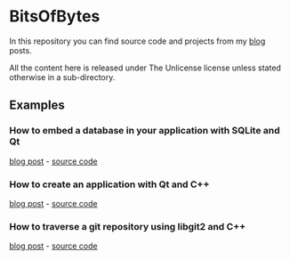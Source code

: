 # BitsOfBytes
In this repository you can find source code and projects from my [blog](http://blog.davidecoppola.com/) posts.

All the content here is released under The Unlicense license unless stated otherwise in a sub-directory.

## Examples
### How to embed a database in your application with SQLite and Qt
[blog post](http://blog.davidecoppola.com/2016/11/howto-embed-database-in-application-with-sqlite-and-qt/) - [source code](https://github.com/vivaladav/BitsOfBytes/tree/master/howto-embed-database-in-application-with-sqlite-and-qt/)

### How to create an application with Qt and C++
[blog post](http://blog.davidecoppola.com/2016/10/how-to-create-an-application-with-qt-and-cpp/) - [source code](https://github.com/vivaladav/BitsOfBytes/tree/master/how-to-create-an-application-with-qt-and-cpp/)

### How to traverse a git repository using libgit2 and C++
[blog post](http://blog.davidecoppola.com/2016/10/how-to-traverse-git-repository-using-libgit2-and-cpp/) - [source code](https://github.com/vivaladav/BitsOfBytes/tree/master/how-to-traverse-git-repository-using-libgit2-and-cpp/)

